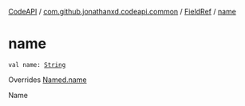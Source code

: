 [CodeAPI](../../index.md) / [com.github.jonathanxd.codeapi.common](../index.md) / [FieldRef](index.md) / [name](.)

# name

`val name: `[`String`](https://kotlinlang.org/api/latest/jvm/stdlib/kotlin/-string/index.html)

Overrides [Named.name](../../com.github.jonathanxd.codeapi.base/-named/name.md)

Name

